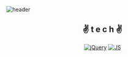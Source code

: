 <!--
**jinjinzarada/jinjinzarada** is a ✨ _special_ ✨ repository because its `README.md` (this file) appears on your GitHub profile.

Here are some ideas to get you started:

- 🔭 I’m currently working on ...
- 🌱 I’m currently learning ...
- 👯 I’m looking to collaborate on ...
- 🤔 I’m looking for help with ...
- 💬 Ask me about ...
- 📫 How to reach me: ...
- 😄 Pronouns: ...
- ⚡ Fun fact: ...
-->

![header](https://capsule-render.vercel.app/api?type=waving&color=40AEF0&height=300&section=header&text=👋쵠진's%20World🎈&fontSize=70)

<div align=center>
  
## ✌ t e c h ✌

[![jQuery](https://img.shields.io/badge/JavaScript-40AEF0?style=flat-square&logo=jQuery&logoColor=black)](github.com/bobn/TODO-List)
[![JS](https://img.shields.io/badge/JavaScript-F7DF1E?style=flat-square&logo=JavaScript&logoColor=black)](github.com/bobn/TODO-List)
